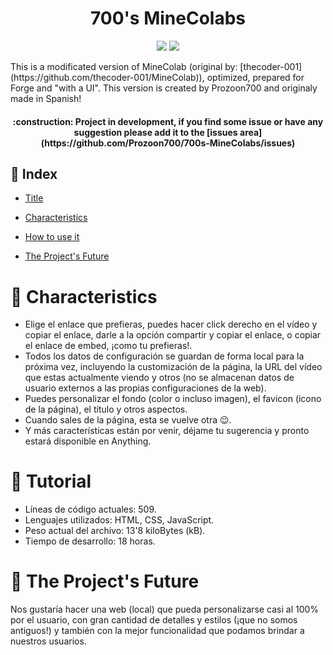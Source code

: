 <h1 align="center">700's MineColabs</h1>
 <p align="center">
   <img src="https://img.shields.io/badge/STATUS-EN%20DESAROLLO-green">
   <img src="https://img.shields.io/github/stars/prozoon700?style=social">
</p>
This is a modificated version of MineColab (original by: [thecoder-001](https://github.com/thecoder-001/MineColab)), optimized, prepared for Forge and "with a UI".
This version is created by Prozoon700 and originaly made in Spanish!
<h4 align="center">
:construction: Project in development, if you find some issue or have any suggestion please add it to the [issues area](https://github.com/Prozoon700/700s-MineColabs/issues)
</h4>

## :page_with_curl: Index

 - [Title](#Title)

 - [Characteristics](#_:hammer:_Characteristics)

 - [How to use it](#_:file_folder:_Tutorial)
  
 - [The Project's Future](#_:crystal_ball:_The_Project's_Future)

# :hammer: Characteristics
 - Elige el enlace que prefieras, puedes hacer click derecho en el vídeo y copiar el enlace, darle a la opción compartir y copiar el enlace, o copiar el enlace de embed, ¡como tu prefieras!.
 - Todos los datos de configuración se guardan de forma local para la próxima vez, incluyendo la customización de la página, la URL del vídeo que estas actualmente viendo y otros (no se almacenan datos de usuario externos a las propias configuraciones de la web).
 - Puedes personalizar el fondo (color o incluso imagen), el favicon (icono de la página), el título y otros aspectos.
 - Cuando sales de la página, esta se vuelve otra 😉.
 - Y más características están por venir, déjame tu sugerencia y pronto estará disponible en Anything.

# :file_folder: Tutorial
- Líneas de código actuales: 509.
- Lenguajes utilizados: HTML, CSS, JavaScript.
- Peso actual del archivo: 13'8 kiloBytes (kB).
- Tiempo de desarrollo: 18 horas.

# :crystal_ball: The Project's Future
Nos gustaría hacer una web (local) que pueda personalizarse casi al 100% por el usuario, con gran cantidad de detalles y estilos (¡que no somos antiguos!) y también con la mejor funcionalidad que podamos brindar a nuestros usuarios.
